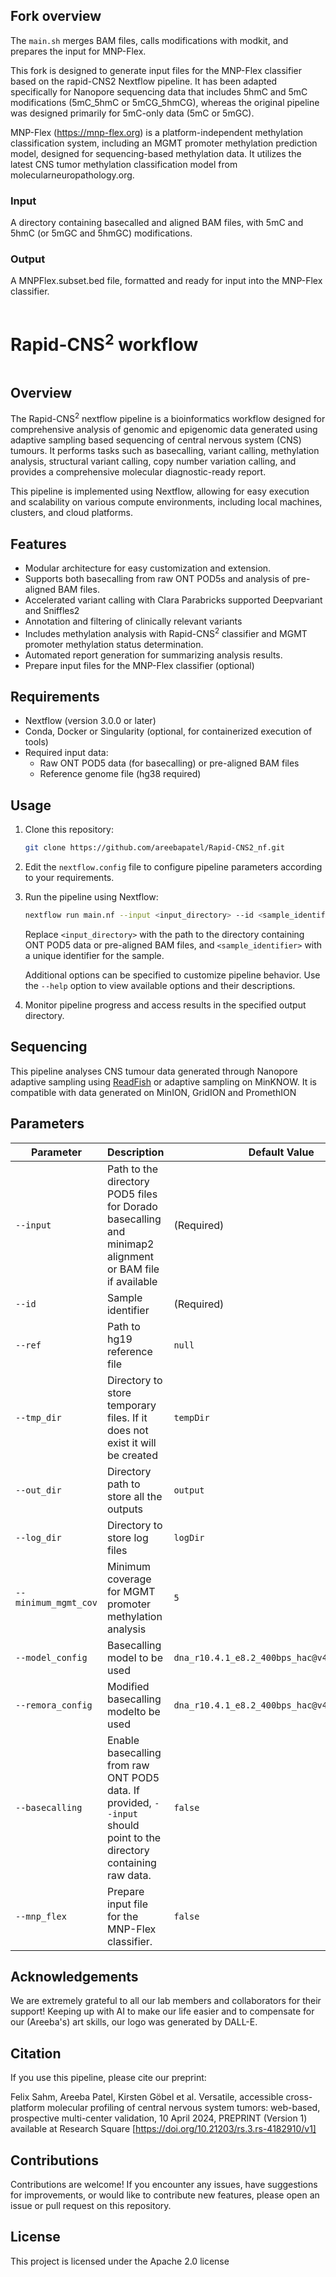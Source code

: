 ## Fork overview

The `main.sh` merges BAM files, calls modifications with modkit, and prepares the input for MNP-Flex.

This fork is designed to generate input files for the MNP-Flex classifier based on the rapid-CNS2 Nextflow pipeline. It has been adapted specifically for Nanopore sequencing data that includes 5hmC and 5mC modifications (5mC_5hmC or 5mCG_5hmCG), whereas the original pipeline was designed primarily for 5mC-only data (5mC or 5mGC). 

MNP-Flex (https://mnp-flex.org) is a platform-independent methylation classification system, including an MGMT promoter methylation prediction model, designed for sequencing-based methylation data. It utilizes the latest CNS tumor methylation classification model from molecularneuropathology.org.

### Input

A directory containing basecalled and aligned BAM files, with 5mC and 5hmC (or 5mGC and 5hmGC) modifications.

### Output

A MNPFlex.subset.bed file, formatted and ready for input into the MNP-Flex classifier.

<div align="left">
<h1 style="display: inline-block;">Rapid-CNS<sup>2</sup> workflow</h1>
</div>

## Overview

The Rapid-CNS<sup>2</sup> nextflow pipeline is a bioinformatics workflow designed for comprehensive analysis of genomic and epigenomic data generated using adaptive sampling based sequencing of central nervous system (CNS) tumours. It performs tasks such as basecalling, variant calling, methylation analysis, structural variant calling, copy number variation calling, and provides a comprehensive molecular diagnostic-ready report.

This pipeline is implemented using Nextflow, allowing for easy execution and scalability on various compute environments, including local machines, clusters, and cloud platforms.

## Features

- Modular architecture for easy customization and extension.
- Supports both basecalling from raw ONT POD5s and analysis of pre-aligned BAM files.
- Accelerated variant calling with Clara Parabricks supported Deepvariant and Sniffles2
- Annotation and filtering of clinically relevant variants
- Includes methylation analysis with Rapid-CNS<sup>2</sup> classifier and MGMT promoter methylation status determination.
- Automated report generation for summarizing analysis results.
- Prepare input files for the MNP-Flex classifier (optional)

## Requirements

- Nextflow (version 3.0.0 or later)
- Conda, Docker or Singularity (optional, for containerized execution of tools)
- Required input data:
  - Raw ONT POD5 data (for basecalling) or pre-aligned BAM files
  - Reference genome file (hg38 required)

## Usage

1. Clone this repository:

    ```bash
    git clone https://github.com/areebapatel/Rapid-CNS2_nf.git
    ```

2. Edit the `nextflow.config` file to configure pipeline parameters according to your requirements.

3. Run the pipeline using Nextflow:

    ```bash
    nextflow run main.nf --input <input_directory> --id <sample_identifier> [--options]
    ```

    Replace `<input_directory>` with the path to the directory containing ONT POD5 data or pre-aligned BAM files, and `<sample_identifier>` with a unique identifier for the sample.

    Additional options can be specified to customize pipeline behavior. Use the `--help` option to view available options and their descriptions.

4. Monitor pipeline progress and access results in the specified output directory.

## Sequencing
This pipeline analyses CNS tumour data generated through Nanopore adaptive sampling using [ReadFish](https://github.com/LooseLab/readfish) or adaptive sampling on MinKNOW. It is compatible with data generated on MinION, GridION and PromethION

## Parameters

| Parameter            | Description                                                                                                        | Default Value        |
|----------------------|--------------------------------------------------------------------------------------------------------------------|----------------------|
| `--input`            | Path to the directory POD5 files for Dorado basecalling and minimap2 alignment or BAM file if available            | (Required) |
| `--id`               | Sample identifier                                                                                                  | (Required) |
| `--ref`              | Path to hg19 reference file                                                                                        | `null`               |
| `--tmp_dir`          | Directory to store temporary files. If it does not exist it will be created                                        | `tempDir`            |
| `--out_dir`          | Directory path to store all the outputs                                                                            | `output`             |
| `--log_dir`          | Directory to store log files                                                                                       | `logDir`             |
| `--minimum_mgmt_cov` | Minimum coverage for MGMT promoter methylation analysis                                                            | `5`                  |
| `--model_config`     | Basecalling model to be used                                                                                       | `dna_r10.4.1_e8.2_400bps_hac@v4.1.0` |
| `--remora_config`    | Modified basecalling modelto be used                                                                               | `dna_r10.4.1_e8.2_400bps_hac@v4.3.0_5mCG@v1` |
| `--basecalling`      | Enable basecalling from raw ONT POD5 data. If provided, `--input` should point to the directory containing raw data. | `false`              |
| `--mnp_flex`         | Prepare input file for the MNP-Flex classifier.                                                                    | `false`              |


## Acknowledgements
We are extremely grateful to all our lab members and collaborators for their support! 
Keeping up with AI to make our life easier and to compensate for our (Areeba's) art skills, our logo was generated by DALL-E.

## Citation
If you use this pipeline, please cite our preprint:

Felix Sahm, Areeba Patel, Kirsten Göbel et al. Versatile, accessible cross-platform molecular profiling of central nervous system tumors: web-based, prospective multi-center validation, 10 April 2024, PREPRINT (Version 1) available at Research Square [https://doi.org/10.21203/rs.3.rs-4182910/v1]

## Contributions
Contributions are welcome! If you encounter any issues, have suggestions for improvements, or would like to contribute new features, please open an issue or pull request on this repository.

## License

This project is licensed under the Apache 2.0 license

